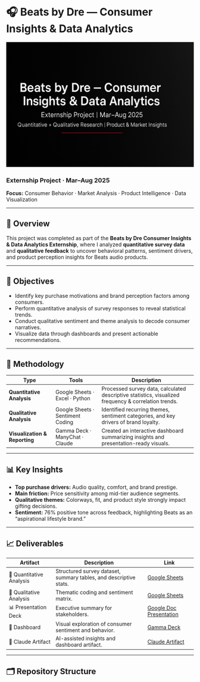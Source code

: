 # 🎧 Beats by Dre — Consumer Insights & Data Analytics

![Beats by Dre — Consumer Insights Banner](./banner.png)

### Externship Project · Mar–Aug 2025  
**Focus:** Consumer Behavior · Market Analysis · Product Intelligence · Data Visualization

---

## 📘 Overview
This project was completed as part of the **Beats by Dre Consumer Insights & Data Analytics Externship**, where I analyzed **quantitative survey data** and **qualitative feedback** to uncover behavioral patterns, sentiment drivers, and product perception insights for Beats audio products.

---

## 🎯 Objectives
- Identify key purchase motivations and brand perception factors among consumers.  
- Perform quantitative analysis of survey responses to reveal statistical trends.  
- Conduct qualitative sentiment and theme analysis to decode consumer narratives.  
- Visualize data through dashboards and present actionable recommendations.

---

## 🧠 Methodology

| Type | Tools | Description |
|------|--------|-------------|
| **Quantitative Analysis** | Google Sheets · Excel · Python | Processed survey data, calculated descriptive statistics, visualized frequency & correlation trends. |
| **Qualitative Analysis** | Google Sheets · Sentiment Coding | Identified recurring themes, sentiment categories, and key drivers of brand loyalty. |
| **Visualization & Reporting** | Gamma Deck · ManyChat · Claude | Created an interactive dashboard summarizing insights and presentation-ready visuals. |

---

## 📊 Key Insights

- **Top purchase drivers:** Audio quality, comfort, and brand prestige.  
- **Main friction:** Price sensitivity among mid-tier audience segments.  
- **Qualitative themes:** Colorways, fit, and product style strongly impact gifting decisions.  
- **Sentiment:** 76% positive tone across feedback, highlighting Beats as an “aspirational lifestyle brand.”  

---

## 📈 Deliverables

| Artifact | Description | Link |
|-----------|--------------|------|
| 📑 Quantitative Analysis | Structured survey dataset, summary tables, and descriptive stats. | [Google Sheets](https://docs.google.com/spreadsheets/d/1yBEFhBWfudctf846BmD4IqbEORIWsOwkXRAyOymv1RA/edit?usp=sharing) |
| 💬 Qualitative Analysis | Thematic coding and sentiment matrix. | [Google Sheets](https://docs.google.com/spreadsheets/d/1yBEFhBWfudctf846BmD4IqbEORIWsOwkXRAyOymv1RA/edit?gid=372544226#gid=372544226) |
| 📊 Presentation Deck | Executive summary for stakeholders. | [Google Doc Presentation](https://docs.google.com/document/d/1xlIidDuUc6Ew5313CBGiE8d35diXrKM2Dbn-qfp-tGE/edit?usp=sharing) |
| 🧭 Dashboard | Visual exploration of consumer sentiment and behavior. | [Gamma Deck](https://gamma.app/docs/Exploring-Consumer-Preferences-and-Behaviors-for-Beats-by-Dre-0j3zvfgf83lnwht) |
| 🤖 Claude Artifact | AI-assisted insights and dashboard artifact. | [Claude Artifact](https://claude.site/artifacts/465ec87b-0355-4f2f-a09a-32af47e8d62f) |

---

## 🗂️ Repository Structure
